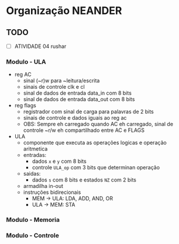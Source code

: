 # Organização NEANDER

## TODO

* [ ] ATIVIDADE 04 rushar

### Modulo - ULA

* reg AC
	* sinal (~r)w para ~leitura/escrita
	* sinais de controle clk e cl
	* sinal de dados de entrada data_in com 8 bits
	* sinal de dados de entrada data_out com 8 bits
* reg flags
	* registrador com sinal de carga para palavras de 2 bits
	* sinais de controle e dados iguais ao reg ac
	* OBS: Sempre eh carregado quando AC eh carregado, sinal de controle ~r/w eh compartilhado entre AC e FLAGS
* ULA
	* componente que executa as operações logicas e operação aritmetica
	* entradas:
		* dados `x` e `y` com 8 bits
		* controle `ULA_op` com 3 bits que determinan operação
	* saidas:
		* dados `s` com 8 bits e estados `NZ` com 2 bits
	* armadilha in-out
	* instruções bidirecionais
		* MEM -> ULA: LDA, ADD, AND, OR
		* ULA -> MEM: STA

### Modulo - Memoria

### Modulo - Controle
